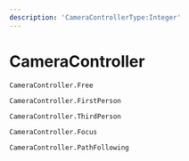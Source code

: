 ```yaml
---
description: 'CameraControllerType:Integer'
---
```


# CameraController

`CameraController.Free`

`CameraController.FirstPerson`

`CameraController.ThirdPerson`

`CameraController.Focus`

`CameraController.PathFollowing`

